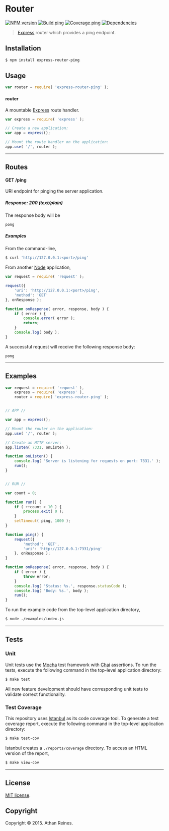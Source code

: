 Router
===
[![NPM version][npm-image]][npm-url] [![Build ping][travis-image]][travis-url] [![Coverage ping][codecov-image]][codecov-url] [![Dependencies][dependencies-image]][dependencies-url]

> [Express](http://expressjs.com/guide/using-middleware.html) router which provides a ping endpoint.


## Installation

``` bash
$ npm install express-router-ping
```


## Usage

``` javascript
var router = require( 'express-router-ping' );
```

#### router

A mountable [Express](http://expressjs.com/guide/routing.html) route handler.

``` javascript
var express = require( 'express' );

// Create a new application:
var app = express();

// Mount the route handler on the application:
app.use( '/', router );
```

---
## Routes

<a name="ping-get"></a>
#### GET /ping

URI endpoint for pinging the server application.


##### Response: 200 (text/plain)

The response body will be

```
pong
```


##### Examples

From the command-line,

``` bash
$ curl 'http://127.0.0.1:<port>/ping'
```

From another [Node](https://nodejs.org/) application,

``` javascript
var request = require( 'request' );

request({
	'uri': 'http://127.0.0.1:<port>/ping',
	'method': 'GET'
}, onResponse );

function onResponse( error, response, body ) {
	if ( error ) {
		console.error( error );
		return;
	}
	console.log( body );
}
```

A successful request will receive the following response body:

```
pong
```


---
## Examples

``` javascript
var request = require( 'request' ),
	express = require( 'express' ),
	router = require( 'express-router-ping' );


// APP //

var app = express();

// Mount the router on the application:
app.use( '/', router );

// Create an HTTP server:
app.listen( 7331, onListen );

function onListen() {
	console.log( 'Server is listening for requests on port: 7331.' );
	run();
}


// RUN //

var count = 0;

function run() {
	if ( ++count > 10 ) {
		process.exit( 0 );
	}
	setTimeout( ping, 1000 );
}

function ping() {
	request({
		'method': 'GET',
		'uri': 'http://127.0.0.1:7331/ping'
	}, onResponse );
}

function onResponse( error, response, body ) {
	if ( error ) {
		throw error;
	}
	console.log( 'Status: %s.', response.statusCode );
	console.log( 'Body: %s.', body );
	run();
}
```

To run the example code from the top-level application directory,

``` bash
$ node ./examples/index.js
```

---
## Tests

### Unit

Unit tests use the [Mocha](http://mochajs.org/) test framework with [Chai](http://chaijs.com) assertions. To run the tests, execute the following command in the top-level application directory:

``` bash
$ make test
```

All new feature development should have corresponding unit tests to validate correct functionality.


### Test Coverage

This repository uses [Istanbul](https://github.com/gotwarlost/istanbul) as its code coverage tool. To generate a test coverage report, execute the following command in the top-level application directory:

``` bash
$ make test-cov
```

Istanbul creates a `./reports/coverage` directory. To access an HTML version of the report,

``` bash
$ make view-cov
```


---
## License

[MIT license](http://opensource.org/licenses/MIT).


## Copyright

Copyright &copy; 2015. Athan Reines.


[npm-image]: http://img.shields.io/npm/v/express-router-ping.svg
[npm-url]: https://npmjs.org/package/express-router-ping

[travis-image]: http://img.shields.io/travis/kgryte/express-router-ping/master.svg
[travis-url]: https://travis-ci.org/kgryte/express-router-ping

[codecov-image]: https://img.shields.io/codecov/c/github/kgryte/express-router-ping/master.svg
[codecov-url]: https://codecov.io/github/kgryte/express-router-ping?branch=master

[dependencies-image]: http://img.shields.io/david/kgryte/express-router-ping.svg
[dependencies-url]: https://david-dm.org/kgryte/express-router-ping

[dev-dependencies-image]: http://img.shields.io/david/dev/kgryte/express-router-ping.svg
[dev-dependencies-url]: https://david-dm.org/dev/kgryte/express-router-ping

[github-issues-image]: http://img.shields.io/github/issues/kgryte/express-router-ping.svg
[github-issues-url]: https://github.com/kgryte/express-router-ping/issues
